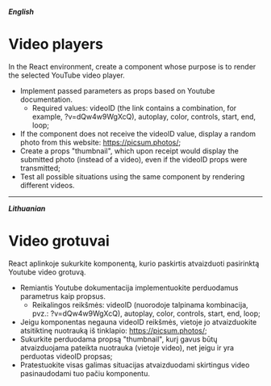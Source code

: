 **_English_**

# Video players

In the React environment, create a component whose purpose is to render the selected YouTube video player.

- Implement passed parameters as props based on Youtube documentation.
  - Required values: videoID (the link contains a combination, for example, ?v=dQw4w9WgXcQ), autoplay, color, controls, start, end, loop;
- If the component does not receive the videoID value, display a random photo from this website: https://picsum.photos/;
- Create a props "thumbnail", which upon receipt would display the submitted photo (instead of a video), even if the videoID props were transmitted;
- Test all possible situations using the same component by rendering different videos.

---

**_Lithuanian_**

# Video grotuvai

React aplinkoje sukurkite komponentą, kurio paskirtis atvaizduoti pasirinktą Youtube video grotuvą.

- Remiantis Youtube dokumentacija implementuokite perduodamus parametrus kaip propsus.
  - Reikalingos reikšmės: videoID (nuorodoje talpinama kombinacija, pvz.: ?v=dQw4w9WgXcQ), autoplay, color, controls, start, end, loop;
- Jeigu komponentas negauna videoID reikšmės, vietoje jo atvaizduokite atsitiktinę nuotrauką iš tinklapio: https://picsum.photos/;
- Sukurkite perduodama propsą "thumbnail", kurį gavus būtų atvaizduojama pateikta nuotrauka (vietoje video), net jeigu ir yra perduotas videoID propsas;
- Pratestuokite visas galimas situacijas atvaizduodami skirtingus video pasinaudodami tuo pačiu komponentu.
